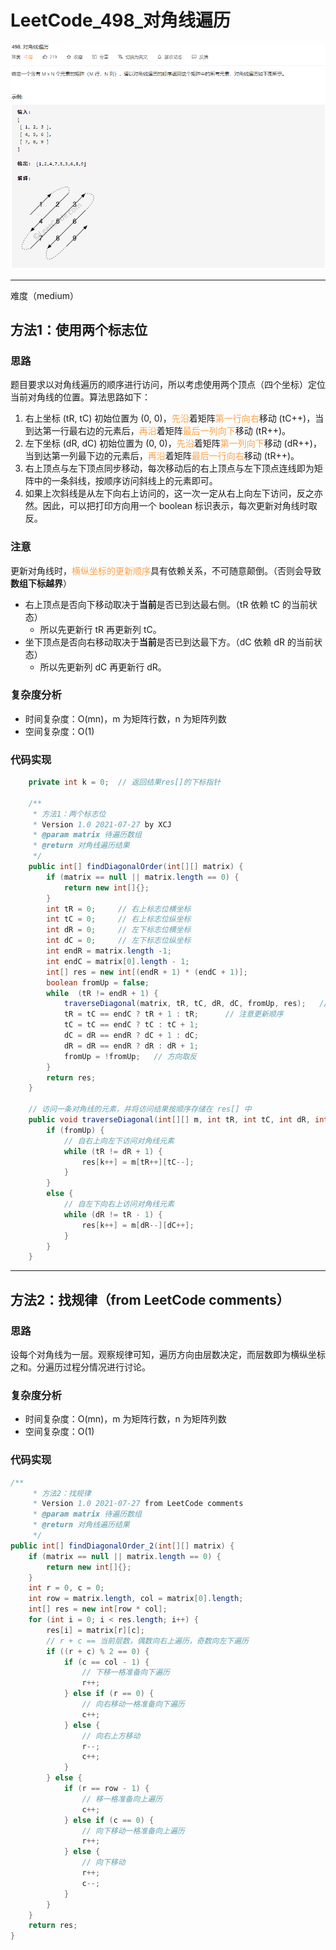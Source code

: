 # LeetCode_498_对角线遍历

![image-20210727183843007](LeetCode_498_1.png)

---

难度（medium）

## 方法1：使用两个标志位

### 思路

题目要求以对角线遍历的顺序进行访问，所以考虑使用两个顶点（四个坐标）定位当前对角线的位置。算法思路如下：

1. 右上坐标 (tR, tC) 初始位置为 (0, 0)，<font color="ff9f44">先沿</font>着矩阵<font color="ff9f44">第一行向右</font>移动 (tC++)，当到达第一行最右边的元素后，<font color="ff9f44">再沿</font>着矩阵<font color="ff9f44">最后一列向下</font>移动 (tR++)。
2. 左下坐标 (dR, dC) 初始位置为 (0, 0)，<font color="ff9f44">先沿</font>着矩阵<font color="ff9f44">第一列向下</font>移动 (dR++)，当到达第一列最下边的元素后，<font color="ff9f44">再沿</font>着矩阵<font color="ff9f44">最后一行向右</font>移动 (tR++)。
3. 右上顶点与左下顶点同步移动，每次移动后的右上顶点与左下顶点连线即为矩阵中的一条斜线，按顺序访问斜线上的元素即可。
4. 如果上次斜线是从左下向右上访问的，这一次一定从右上向左下访问，反之亦然。因此，可以把打印方向用一个 boolean 标识表示，每次更新对角线时取反。

### 注意

更新对角线时，<font color="ff9f44">横纵坐标的更新顺序</font>具有依赖关系，不可随意颠倒。（否则会导致**数组下标越界**）

* 右上顶点是否向下移动取决于**当前**是否已到达最右侧。（tR 依赖 tC 的当前状态）
  * 所以先更新行 tR 再更新列 tC。
* 坐下顶点是否向右移动取决于**当前**是否已到达最下方。（dC 依赖 dR 的当前状态）
  * 所以先更新列 dC 再更新行 dR。

### 复杂度分析

* 时间复杂度：O(mn)，m 为矩阵行数，n 为矩阵列数
* 空间复杂度：O(1)

### 代码实现

~~~java
    private int k = 0;	// 返回结果res[]的下标指针

    /**
     * 方法1：两个标志位
     * Version 1.0 2021-07-27 by XCJ
     * @param matrix 待遍历数组
     * @return 对角线遍历结果
     */
    public int[] findDiagonalOrder(int[][] matrix) {
        if (matrix == null || matrix.length == 0) {
            return new int[]{};
        }
        int tR = 0;     // 右上标志位横坐标
        int tC = 0;     // 右上标志位纵坐标
        int dR = 0;     // 左下标志位横坐标
        int dC = 0;     // 左下标志位纵坐标
        int endR = matrix.length -1;
        int endC = matrix[0].length - 1;
        int[] res = new int[(endR + 1) * (endC + 1)];
        boolean fromUp = false;
        while  (tR != endR + 1) {
            traverseDiagonal(matrix, tR, tC, dR, dC, fromUp, res);   // 遍历一个对角线
            tR = tC == endC ? tR + 1 : tR; 		// 注意更新顺序
            tC = tC == endC ? tC : tC + 1;
            dC = dR == endR ? dC + 1 : dC;
            dR = dR == endR ? dR : dR + 1;
            fromUp = !fromUp;   // 方向取反
        }
        return res;
    }

    // 访问一条对角线的元素，并将访问结果按顺序存储在 res[] 中
    public void traverseDiagonal(int[][] m, int tR, int tC, int dR, int dC, boolean fromUp, int[] res) {
        if (fromUp) {
            // 自右上向左下访问对角线元素
            while (tR != dR + 1) {
                res[k++] = m[tR++][tC--];
            }
        }
        else {
            // 自左下向右上访问对角线元素
            while (dR != tR - 1) {
                res[k++] = m[dR--][dC++];
            }
        }
    }
~~~

---

## 方法2：找规律（from LeetCode comments）

### 思路

设每个对角线为一层。观察规律可知，遍历方向由层数决定，而层数即为横纵坐标之和。分遍历过程分情况进行讨论。

### 复杂度分析

* 时间复杂度：O(mn)，m 为矩阵行数，n 为矩阵列数
* 空间复杂度：O(1)

### 代码实现

~~~java
/**
     * 方法2：找规律
     * Version 1.0 2021-07-27 from LeetCode comments
     * @param matrix 待遍历数组
     * @return 对角线遍历结果
     */
public int[] findDiagonalOrder_2(int[][] matrix) {
    if (matrix == null || matrix.length == 0) {
        return new int[]{};
    }
    int r = 0, c = 0;
    int row = matrix.length, col = matrix[0].length;
    int[] res = new int[row * col];
    for (int i = 0; i < res.length; i++) {
        res[i] = matrix[r][c];
        // r + c == 当前层数，偶数向右上遍历，奇数向左下遍历
        if ((r + c) % 2 == 0) {
            if (c == col - 1) {
                // 下移一格准备向下遍历
                r++;
            } else if (r == 0) {
                // 向右移动一格准备向下遍历
                c++;
            } else {
                // 向右上方移动
                r--;
                c++;
            }
        } else {
            if (r == row - 1) {
                // 移一格准备向上遍历
                c++;
            } else if (c == 0) {
                // 向下移动一格准备向上遍历
                r++;
            } else {
                // 向下移动
                r++;
                c--;
            }
        }
    }
    return res;
}
~~~